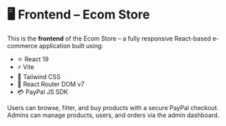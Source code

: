 # 🖥️ Frontend – Ecom Store

This is the **frontend** of the Ecom Store – a fully responsive React-based e-commerce application built using:

- ⚛️ React 19
- ⚡ Vite
- 💅 Tailwind CSS
- 🧭 React Router DOM v7
- 💳 PayPal JS SDK

Users can browse, filter, and buy products with a secure PayPal checkout. Admins can manage products, users, and orders via the admin dashboard.
